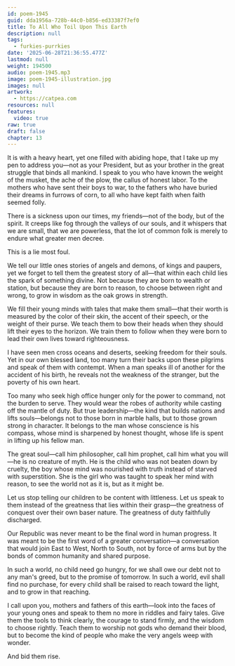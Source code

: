 ```yaml
---
id: poem-1945
guid: dda1956a-728b-44c0-b856-ed33387f7ef0
title: To All Who Toil Upon This Earth
description: null
tags:
  - furkies-purrkies
date: '2025-06-28T21:36:55.477Z'
lastmod: null
weight: 194500
audio: poem-1945.mp3
image: poem-1945-illustration.jpg
images: null
artwork:
  - https://catpea.com
resources: null
features:
  video: true
raw: true
draft: false
chapter: 13
---
```


It is with a heavy heart, yet one filled with abiding hope, that I take up my pen to address you—not as your President, but as your brother in the great struggle that binds all mankind. I speak to you who have known the weight of the musket, the ache of the plow, the callus of honest labor. To the mothers who have sent their boys to war, to the fathers who have buried their dreams in furrows of corn, to all who have kept faith when faith seemed folly.

There is a sickness upon our times, my friends—not of the body, but of the spirit. It creeps like fog through the valleys of our souls, and it whispers that we are small, that we are powerless, that the lot of common folk is merely to endure what greater men decree.

This is a lie most foul.

We tell our little ones stories of angels and demons, of kings and paupers, yet we forget to tell them the greatest story of all—that within each child lies the spark of something divine. Not because they are born to wealth or station, but because they are born to reason, to choose between right and wrong, to grow in wisdom as the oak grows in strength.

We fill their young minds with tales that make them small—that their worth is measured by the color of their skin, the accent of their speech, or the weight of their purse. We teach them to bow their heads when they should lift their eyes to the horizon. We train them to follow when they were born to lead their own lives toward righteousness.

I have seen men cross oceans and deserts, seeking freedom for their souls. Yet in our own blessed land, too many turn their backs upon these pilgrims and speak of them with contempt. When a man speaks ill of another for the accident of his birth, he reveals not the weakness of the stranger, but the poverty of his own heart.

Too many who seek high office hunger only for the power to command, not the burden to serve. They would wear the robes of authority while casting off the mantle of duty. But true leadership—the kind that builds nations and lifts souls—belongs not to those born in marble halls, but to those grown strong in character. It belongs to the man whose conscience is his compass, whose mind is sharpened by honest thought, whose life is spent in lifting up his fellow man.

The great soul—call him philosopher, call him prophet, call him what you will—he is no creature of myth. He is the child who was not beaten down by cruelty, the boy whose mind was nourished with truth instead of starved with superstition. She is the girl who was taught to speak her mind with reason, to see the world not as it is, but as it might be.

Let us stop telling our children to be content with littleness. Let us speak to them instead of the greatness that lies within their grasp—the greatness of conquest over their own baser nature. The greatness of duty faithfully discharged.

Our Republic was never meant to be the final word in human progress. It was meant to be the first word of a greater conversation—a conversation that would join East to West, North to South, not by force of arms but by the bonds of common humanity and shared purpose.

In such a world, no child need go hungry, for we shall owe our debt not to any man's greed, but to the promise of tomorrow. In such a world, evil shall find no purchase, for every child shall be raised to reach toward the light, and to grow in that reaching.

I call upon you, mothers and fathers of this earth—look into the faces of your young ones and speak to them no more in riddles and fairy tales. Give them the tools to think clearly, the courage to stand firmly, and the wisdom to choose rightly. Teach them to worship not gods who demand their blood, but to become the kind of people who make the very angels weep with wonder.

And bid them rise.
